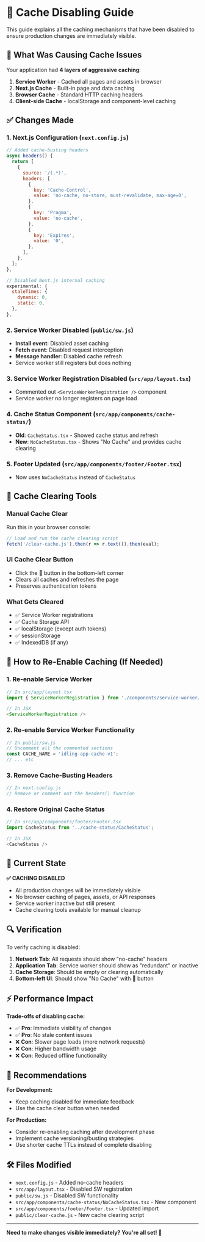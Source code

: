 # 🚫 Cache Disabling Guide

This guide explains all the caching mechanisms that have been disabled to ensure production changes are immediately visible.

## 🎯 What Was Causing Cache Issues

Your application had **4 layers of aggressive caching**:

1. **Service Worker** - Cached all pages and assets in browser
2. **Next.js Cache** - Built-in page and data caching
3. **Browser Cache** - Standard HTTP caching headers
4. **Client-side Cache** - localStorage and component-level caching

## ✅ Changes Made

### 1. Next.js Configuration (`next.config.js`)
```javascript
// Added cache-busting headers
async headers() {
  return [
    {
      source: '/(.*)',
      headers: [
        {
          key: 'Cache-Control',
          value: 'no-cache, no-store, must-revalidate, max-age=0',
        },
        {
          key: 'Pragma',
          value: 'no-cache',
        },
        {
          key: 'Expires',
          value: '0',
        },
      ],
    },
  ];
},

// Disabled Next.js internal caching
experimental: {
  staleTimes: {
    dynamic: 0,
    static: 0,
  },
},
```

### 2. Service Worker Disabled (`public/sw.js`)
- **Install event**: Disabled asset caching
- **Fetch event**: Disabled request interception  
- **Message handler**: Disabled cache refresh
- Service worker still registers but does nothing

### 3. Service Worker Registration Disabled (`src/app/layout.tsx`)
- Commented out `<ServiceWorkerRegistration />` component
- Service worker no longer registers on page load

### 4. Cache Status Component (`src/app/components/cache-status/`)
- **Old**: `CacheStatus.tsx` - Showed cache status and refresh
- **New**: `NoCacheStatus.tsx` - Shows "No Cache" and provides cache clearing

### 5. Footer Updated (`src/app/components/footer/Footer.tsx`)
- Now uses `NoCacheStatus` instead of `CacheStatus`

## 🧹 Cache Clearing Tools

### Manual Cache Clear
Run this in your browser console:
```javascript
// Load and run the cache clearing script
fetch('/clear-cache.js').then(r => r.text()).then(eval);
```

### UI Cache Clear Button
- Click the 🧹 button in the bottom-left corner
- Clears all caches and refreshes the page
- Preserves authentication tokens

### What Gets Cleared
- ✅ Service Worker registrations
- ✅ Cache Storage API
- ✅ localStorage (except auth tokens)
- ✅ sessionStorage
- ✅ IndexedDB (if any)

## 🔄 How to Re-Enable Caching (If Needed)

### 1. Re-enable Service Worker
```typescript
// In src/app/layout.tsx
import { ServiceWorkerRegistration } from './components/service-worker/ServiceWorkerRegistration';

// In JSX
<ServiceWorkerRegistration />
```

### 2. Re-enable Service Worker Functionality
```javascript
// In public/sw.js
// Uncomment all the commented sections
const CACHE_NAME = 'idling-app-cache-v1';
// ... etc
```

### 3. Remove Cache-Busting Headers
```javascript
// In next.config.js
// Remove or comment out the headers() function
```

### 4. Restore Original Cache Status
```typescript
// In src/app/components/footer/Footer.tsx
import CacheStatus from '../cache-status/CacheStatus';

// In JSX
<CacheStatus />
```

## 🚨 Current State

**✅ CACHING DISABLED**
- All production changes will be immediately visible
- No browser caching of pages, assets, or API responses
- Service worker inactive but still present
- Cache clearing tools available for manual cleanup

## 🔍 Verification

To verify caching is disabled:

1. **Network Tab**: All requests should show "no-cache" headers
2. **Application Tab**: Service worker should show as "redundant" or inactive
3. **Cache Storage**: Should be empty or clearing automatically
4. **Bottom-left UI**: Should show "No Cache" with 🧹 button

## ⚡ Performance Impact

**Trade-offs of disabling cache:**
- ✅ **Pro**: Immediate visibility of changes
- ✅ **Pro**: No stale content issues
- ❌ **Con**: Slower page loads (more network requests)
- ❌ **Con**: Higher bandwidth usage
- ❌ **Con**: Reduced offline functionality

## 🎯 Recommendations

**For Development:**
- Keep caching disabled for immediate feedback
- Use the cache clear button when needed

**For Production:**
- Consider re-enabling caching after development phase
- Implement cache versioning/busting strategies
- Use shorter cache TTLs instead of complete disabling

## 🛠️ Files Modified

- `next.config.js` - Added no-cache headers
- `src/app/layout.tsx` - Disabled SW registration  
- `public/sw.js` - Disabled SW functionality
- `src/app/components/cache-status/NoCacheStatus.tsx` - New component
- `src/app/components/footer/Footer.tsx` - Updated import
- `public/clear-cache.js` - New cache clearing script

---

**Need to make changes visible immediately? You're all set! 🎉** 